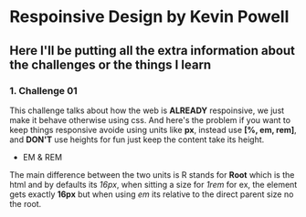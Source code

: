# Respoinsive Design by Kevin Powell 

## Here I'll be putting all the extra information about the challenges or the things I learn

### 1. Challenge 01

This challenge talks about how the web is **ALREADY** respoinsive, we just make it behave otherwise using css.
And here's the problem if you want to keep things responsive avoide using units like **px**, instead use **[%, em, rem]**, and **DON'T** use heights for fun just keep the content take its height. 

- EM & REM

The main difference between the two units is R stands for **Root** which is the html and by defaults its *16px*, when sitting a size for 
*1rem* for ex, the element gets exactly **16px** but when using *em* its relative to the direct parent size no the root.

